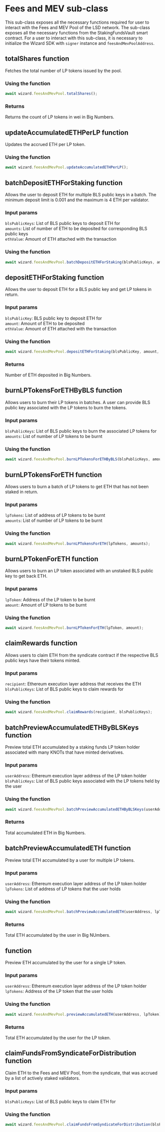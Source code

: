 # Fees and MEV sub-class
This sub-class exposes all the necessary functions required for user to interact with the Fees and MEV Pool of the LSD network. The sub-class exposes all the necessary functions from the StakingFundsVault smart contract. For a user to interact with this sub-class, it is necessary to initialize the Wizard SDK with `signer` instance and `feesAndMevPoolAddress`.  

## totalShares function
Fetches the total number of LP tokens issued by the pool.  

### Using the function
```js
await wizard.feesAndMevPool.totalShares();
```

### Returns
Returns the count of LP tokens in wei in Big Numbers.  

## updateAccumulatedETHPerLP function
Updates the accrued ETH per LP token.  

### Using the function
```js
await wizard.feesAndMevPool.updateAccumulatedETHPerLP();
```

## batchDepositETHForStaking function
Allows the user to deposit ETH for multiple BLS public keys in a batch. The minimum deposit limit is 0.001 and the maximum is 4 ETH per validator.  

### Input params
`blsPublicKeys`: List of BLS public keys to deposit ETH for  
`amounts`: List of number of ETH to be deposited for corresponding BLS public keys  
`ethValue`: Amount of ETH attached with the transaction  

### Using the function
```js
await wizard.feesAndMevPool.batchDepositETHForStaking(blsPublicKeys, amounts, ethValue);
```

## depositETHForStaking function
Allows the user to deposit ETH for a BLS public key and get LP tokens in return.  

### Input params
`blsPublicKey`: BLS public key to deposit ETH for  
`amount`: Amount of ETH to be deposited  
`ethValue`: Amount of ETH attached with the transaction  

### Using the function
```js
await wizard.feesAndMevPool.depositETHForStaking(blsPublicKey, amount, ethValue);
```

### Returns
Number of ETH deposited in Big Numbers.  

## burnLPTokensForETHByBLS function
Allows users to burn their LP tokens in batches. A user can provide BLS public key associated with the LP tokens to burn the tokens.  

### Input params
`blsPublicKeys`: List of BLS public keys to burn the associated LP tokens for  
`amounts`: List of number of LP tokens to be burnt  

### Using the function
```js
await wizard.feesAndMevPool.burnLPTokensForETHByBLS(blsPublicKeys, amounts);
```

## burnLPTokensForETH function
Allows users to burn a batch of LP tokens to get ETH that has not been staked in return.  

### Input params
`lpTokens`: List of address of LP tokens to be burnt  
`amounts`: List of number of LP tokens to be burnt  

### Using the function
```js
await wizard.feesAndMevPool.burnLPTokensForETH(lpTokens, amounts);
```

## burnLPTokenForETH function
Allows users to burn an LP token associated with an unstaked BLS public key to get back ETH.  

### Input params
`lpToken`: Address of the LP token to be burnt  
`amount`: Amount of LP tokens to be burnt  

### Using the function
```js
await wizard.feesAndMevPool.burnLPTokenForETH(lpToken, amount);
```

## claimRewards function
Allows users to claim ETH from the syndicate contract if the respective BLS public keys have their tokens minted.  

### Input params
`recipient`: Ethereum execution layer address that receives the ETH  
`blsPublicKeys`: List of BLS public keys to claim rewards for  

### Using the function
```js
await wizard.feesAndMevPool.claimRewards(recipient, blsPublicKeys);
```

## batchPreviewAccumulatedETHByBLSKeys function
Preview total ETH accumulated by a staking funds LP token holder associated with many KNOTs that have minted derivatives.  

### Input params
`userAddress`: Ethereum execution layer address of the LP token holder  
`blsPublicKeys`: List of BLS public keys associated with the LP tokens held by the user  

### Using the function
```js
await wizard.feesAndMevPool.batchPreviewAccumulatedETHByBLSKeys(userAddress, blsPublicKeys);
```

### Returns
Total accumulated ETH in Big Numbers.  

## batchPreviewAccumulatedETH function
Preview total ETH accumulated by a user for multiple LP tokens.  

### Input params
`userAddress`: Ethereum execution layer address of the LP token holder  
`lpTokens`: List of address of LP tokens that the user holds  

### Using the function
```js
await wizard.feesAndMevPool.batchPreviewAccumulatedETH(userAddress, lpTokens);
```

### Returns
Total ETH accumulated by the user in Big NUmbers.  

##  function
Preview ETH accumulated by the user for a single LP token.  

### Input params
`userAddress`: Ethereum execution layer address of the LP token holder  
`lpTokens`: Address of the LP token that the user holds  

### Using the function
```js
await wizard.feesAndMevPool.previewAccumulatedETH(userAddress, lpToken);
```

### Returns
Total ETH accumulated by the user for the LP token.  

## claimFundsFromSyndicateForDistribution function
Claim ETH to the Fees and MEV Pool, from the syndicate, that was accrued by a list of actively staked validators.  

### Input params
`blsPublicKeys`: List of BLS public keys to claim ETH for  

### Using the function
```js
await wizard.feesAndMevPool.claimFundsFromSyndicateForDistribution(blsPublicKeys);
```
